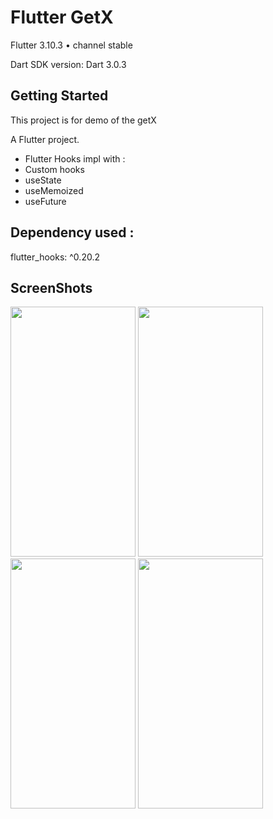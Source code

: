 
# Flutter GetX 


Flutter 3.10.3 • channel stable

Dart SDK version: Dart 3.0.3

## Getting Started

This project is for demo of the getX 

A Flutter project.

* Flutter Hooks impl with :
* Custom hooks
* useState
* useMemoized
* useFuture


## Dependency used :
  flutter_hooks: ^0.20.2


## ScreenShots

<img src="https://github.com/ketan7055/flutter_hook_poc/assets/33648294/d1f86989-1471-49cd-80cd-25bbdc8caa17.png" width="200" height="400" />  

<img src="https://github.com/ketan7055/flutter_hook_poc/assets/33648294/69084d24-ee27-485a-b1f8-3cb4ca0d629e.png" width="200" height="400" />  


<img src="https://github.com/ketan7055/flutter_hook_poc/assets/33648294/6b293c63-349f-4b10-936c-295417657d71.png" width="200" height="400" />  


<img src="https://github.com/ketan7055/flutter_hook_poc/assets/33648294/310f1971-0024-47bc-b9ea-d7a31cf9d36c.png" width="200" height="400" />  




